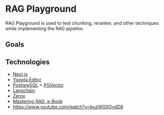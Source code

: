 # RAG Playground
RAG Playground is used to test chunking, reranker, and other techniques while implementing the RAG pipeline.

## Goals

## Technologies
- [Next.js](https://nextjs.org)
- [Yoopta Editor](https://yoopta.dev)
- [PostgreSQL](https://www.postgresql.org/) + [PGVector](https://github.com/pgvector/pgvector)
- [Langchain](https://js.langchain.com/docs/introduction/)
- [Zerox](https://github.com/getomni-ai/zerox)
- [Mastering RAG, e-Book](https://www.galileo.ai/mastering-rag)
- https://www.youtube.com/watch?v=buzWGXOydD8
